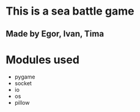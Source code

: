 # This is a sea battle game

## Made by Egor, Ivan, Tima

# Modules used

- pygame 
- socket
- io
- os
- pillow 
